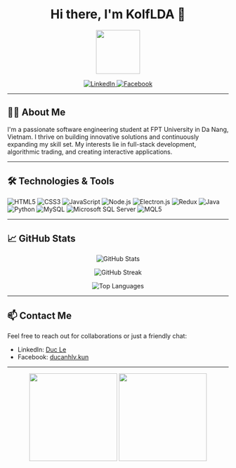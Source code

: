 <h1 align="center">
  Hi there, I'm KolfLDA 👋
</h1>

<p align="center">
  <img src="https://media.giphy.com/media/mGcNjsfWAjY5AEZNw6/giphy.gif" width="100" />
</p>

<p align="center">
  <a href="https://linkedin.com/in/duc-le-264820251" target="_blank">
    <img src="https://img.shields.io/badge/LinkedIn-0077B5?style=for-the-badge&logo=linkedin&logoColor=white" alt="LinkedIn" />
  </a>
  <a href="https://fb.com/ducanhlv.kun" target="_blank">
    <img src="https://img.shields.io/badge/Facebook-1877F2?style=for-the-badge&logo=facebook&logoColor=white" alt="Facebook" />
  </a>
</p>

---

## 🧑‍💻 About Me

I'm a passionate software engineering student at FPT University in Da Nang, Vietnam. I thrive on building innovative solutions and continuously expanding my skill set. My interests lie in full-stack development, algorithmic trading, and creating interactive applications.

---

## 🛠️ Technologies & Tools

![HTML5](https://img.shields.io/badge/HTML5-E34F26?style=for-the-badge&logo=html5&logoColor=white)
![CSS3](https://img.shields.io/badge/CSS3-1572B6?style=for-the-badge&logo=css3&logoColor=white)
![JavaScript](https://img.shields.io/badge/JavaScript-F7DF1E?style=for-the-badge&logo=javascript&logoColor=black)
![Node.js](https://img.shields.io/badge/Node.js-339933?style=for-the-badge&logo=nodedotjs&logoColor=white)
![Electron.js](https://img.shields.io/badge/Electron-47848F?style=for-the-badge&logo=electron&logoColor=white)
![Redux](https://img.shields.io/badge/Redux-764ABC?style=for-the-badge&logo=redux&logoColor=white)
![Java](https://img.shields.io/badge/Java-ED8B00?style=for-the-badge&logo=java&logoColor=white)
![Python](https://img.shields.io/badge/Python-3776AB?style=for-the-badge&logo=python&logoColor=white)
![MySQL](https://img.shields.io/badge/MySQL-4479A1?style=for-the-badge&logo=mysql&logoColor=white)
![Microsoft SQL Server](https://img.shields.io/badge/SQL%20Server-CC2927?style=for-the-badge&logo=microsoftsqlserver&logoColor=white)
![MQL5](https://img.shields.io/badge/MQL5-0088CC?style=for-the-badge&logo=metaquotes&logoColor=white)

---

## 📈 GitHub Stats

<p align="center">
  <img src="https://github-readme-stats.vercel.app/api?username=ducanhlv142&show_icons=true&theme=radical" alt="GitHub Stats" />
</p>

<p align="center">
  <img src="https://github-readme-streak-stats.herokuapp.com/?user=ducanhlv142&theme=radical" alt="GitHub Streak" />
</p>

<p align="center">
  <img src="https://github-readme-stats.vercel.app/api/top-langs/?username=ducanhlv142&layout=compact&theme=radical" alt="Top Languages" />
</p>

---

## 📫 Contact Me

Feel free to reach out for collaborations or just a friendly chat:

- LinkedIn: [Duc Le](https://linkedin.com/in/duc-le-264820251)
- Facebook: [ducanhlv.kun](https://fb.com/ducanhlv.kun)

---

<p align="center">
  <img src="https://i.giphy.com/zhYSVCirREeIZtONCI.webp" width="200" height="200"/>
  <img src="https://media3.giphy.com/media/xBTSwCTFkgfcdTjHMz/giphy.gif" width="200" height="200"/>
</p>
